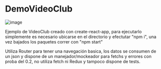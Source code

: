 # DemoVideoClub

![image](https://github.com/user-attachments/assets/1cd8bce4-59f3-414a-b288-ab01dc556716)



Ejemplo de  VideoClub creado con create-react-app, para ejecutarlo simplemente es necesario ubicarse en el directorio y efectutar "npm i", una vez bajados los paquetes correr con "npm start"

Utiliza Router para tener una navegación basica, los datos se consumen de un json y dispone de un manejador/mockeador para fetchs y errores con proba del 0.2, no utiliza fetch ni Redux y tampoco dispone de tests.


